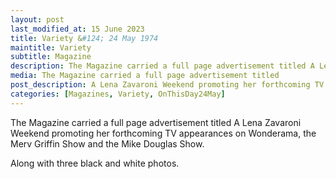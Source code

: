```yaml
---
layout: post
last_modified_at: 15 June 2023
title: Variety &#124; 24 May 1974
maintitle: Variety
subtitle: Magazine
description: The Magazine carried a full page advertisement titled A Lena Zavaroni Weekend promoting her forthcoming TV appearances on Wonderama, the Merv Griffin Show and the Mike Douglas Show. Along with three black and white photos of Lena during her US tour.
media: The Magazine carried a full page advertisement titled
post_description: A Lena Zavaroni Weekend promoting her forthcoming TV appearances on Wonderama, the Merv Griffin Show and the Mike Douglas Show. 
categories: [Magazines, Variety, OnThisDay24May]
---
```


The Magazine carried a full page advertisement titled A Lena Zavaroni Weekend promoting her forthcoming TV appearances on Wonderama, the Merv Griffin Show and the Mike Douglas Show.

Along with three black and white photos.

